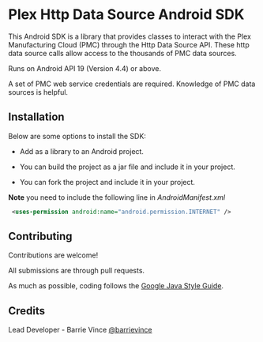 # Plex Http Data Source Android SDK

This Android SDK is a library that provides classes to interact with the Plex Manufacturing Cloud (PMC) through the Http Data Source API.
These http data source calls allow access to the thousands of PMC data sources.

Runs on Android API 19 (Version 4.4) or above.

A set of PMC web service credentials are required. Knowledge of PMC data sources is helpful.

## Installation

Below are some options to install the SDK:

* Add as a library to an Android project.

* You can build the project as a jar file and include it in your project.

* You can fork the project and include it in your project.

**Note** you need to include the following line in *AndroidManifest.xml*
```xml
 <uses-permission android:name="android.permission.INTERNET" />
 ```

## Contributing

Contributions are welcome!

All submissions are through pull requests.

As much as possible, coding follows the [Google Java Style Guide](https://google.github.io/styleguide/javaguide.html).

## Credits

Lead Developer - Barrie Vince [@barrievince](https://github.com/barrievince)
